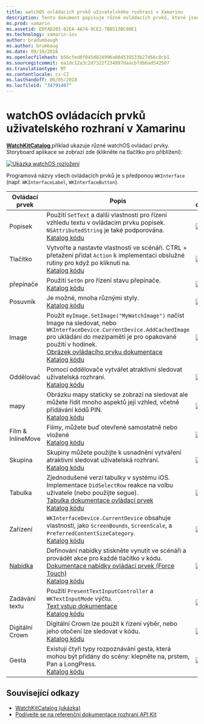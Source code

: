 ```yaml
---
title: watchOS ovládacích prvků uživatelského rozhraní v Xamarinu
description: Tento dokument popisuje různé ovládacích prvků, které jsou k dispozici pro použití v watchOS uživatelská rozhraní. Poskytuje popis popisky, tlačítka, přepínače, posuvníky, obrázky, oddělovačů, mapy a další.
ms.prod: xamarin
ms.assetid: EDFAD203-02EA-4A74-9CE2-7B8513BC90E1
ms.technology: xamarin-ios
author: bradumbaugh
ms.author: brumbaug
ms.date: 09/19/2016
ms.openlocfilehash: b56cfed8f045d824996a004539533b27d66c8cb1
ms.sourcegitcommit: ea1dc12a3c2d7322f234997daacbfdb6ad542507
ms.translationtype: MT
ms.contentlocale: cs-CZ
ms.lasthandoff: 06/05/2018
ms.locfileid: "34791407"
---
```

# <a name="watchos-user-interface-controls-in-xamarin"></a>watchOS ovládacích prvků uživatelského rozhraní v Xamarinu

[ **WatchKitCatalog** ](https://github.com/xamarin/monotouch-samples/tree/master/watchOS/WatchKitCatalog) příklad ukazuje různé watchOS ovládací prvky. Storyboard aplikace se zobrazí zde (klikněte na tlačítko pro přiblížení):

[![](images/storyboard-sml.png "Ukázka watchOS rozložení")](images/storyboard.png#lightbox)

Programová názvy všech ovládacích prvků je s předponou `WKInterface` (např. `WKInterfaceLabel`, `WKInterfaceButton`).

|Ovládací prvek|Popis|snímek obrazovky|
|---|---|---|
|Popisek|Použití `SetText` a další vlastnosti pro řízení vzhledu textu v ovládacím prvku popisek. `NSAttributedString` je také podporována.<br />[Katalog kódu](https://github.com/xamarin/ios-samples/blob/master/watchOS/WatchKitCatalog/WatchKit3Extension/LabelDetailController.cs)|![](Images/label.png)|
|Tlačítko|Vytvořte a nastavte vlastnosti ve scénáři. CTRL + přetažení přidat `Action` k implementaci obslužné rutiny pro když po kliknutí na.<br />[Katalog kódu](https://github.com/xamarin/ios-samples/blob/master/watchOS/WatchKitCatalog/WatchKit3Extension/ButtonDetailController.cs)|![](Images/button.png)|
|přepínače|Použití `SetOn` pro řízení stavu přepínače.<br />[Katalog kódu](https://github.com/xamarin/ios-samples/blob/master/watchOS/WatchKitCatalog/WatchKit3Extension/SwitchDetailController.cs)|![](Images/switch.png)|
|Posuvník|Je možné, mnoha různými styly.<br />[Katalog kódu](https://github.com/xamarin/ios-samples/blob/master/watchOS/WatchKitCatalog/WatchKit3Extension/SliderDetailController.cs)|![](Images/slider.png)|
|Image|Použít `myImage.SetImage("MyWatchImage")` načíst Image na sledovat, nebo `WKInterfaceDevice.CurrentDevice.AddCachedImage` pro ukládání do mezipaměti je pro opakované použití v hodinek.<br />[Obrázek ovládacího prvku dokumentace](~/ios/watchos/user-interface/image.md)<br />[Katalog kódu](https://github.com/xamarin/ios-samples/blob/master/watchOS/WatchKitCatalog/WatchKit3Extension/ImageDetailController.cs)|![](Images/image.png)|
|Oddělovač|Pomocí oddělovače vytvářet atraktivní sledovat uživatelská rozhraní.<br />[Katalog kódu](https://github.com/xamarin/ios-samples/blob/master/watchOS/WatchKitCatalog/WatchKit3Extension/SeparatorDetailController.cs)|![](Images/separator.png)| 
|mapy|Obrázku mapy staticky se zobrazí na sledovat ale můžete řídit mnoho aspektů její vzhled, včetně přidávání kódů PIN.<br />[Katalog kódu](https://github.com/xamarin/ios-samples/blob/master/watchOS/WatchKitCatalog/WatchKit3Extension/MapDetailController.cs)|![](Images/map.png)|
|Film & InlineMove|Filmy, můžete buď otevřené samostatně nebo vložené<br />[Katalog kódu](https://github.com/xamarin/ios-samples/blob/master/watchOS/WatchKitCatalog/WatchKit3Extension/MovieDetailController.cs)|![](Images/movie.png)|
|Skupina|Skupiny můžete použijte k usnadnění vytváření atraktivní sledovat uživatelská rozhraní.<br />[Katalog kódu](https://github.com/xamarin/ios-samples/blob/master/watchOS/WatchKitCatalog/WatchKit3Extension/GroupDetailController.cs)|![](Images/group.png)|
|Tabulka|Zjednodušené verzi tabulky v systému iOS. Implementace `DidSelectRow` reakce na volbu uživatele (nebo použijte segue).<br />[Tabulka dokumentace ovládací prvek](~/ios/watchos/user-interface/table.md)<br />[Katalog kódu](https://github.com/xamarin/ios-samples/blob/master/watchOS/WatchKitCatalog/WatchKit3Extension/Table%20Detail%20Controller/TableDetailController.cs)|![](Images/table.png)|
|Zařízení|`WKInterfaceDevice.CurrentDevice` obsahuje vlastnosti, jako `ScreenBounds`, `ScreenScale`, a `PreferredContentSizeCategory`.<br />[Katalog kódu](https://github.com/xamarin/ios-samples/blob/master/watchOS/WatchKitCatalog/WatchKit3Extension/DeviceDetailController.cs)|![](Images/device.png)|
|[Nabídka](~/ios/watchos/user-interface/menu.md)|Definování nabídky stiskněte vynutit ve scénáři a provádět akce pro každé tlačítko v kódu.<br />[Dokumentace nabídky ovládací prvek (Force Touch)](~/ios/watchos/user-interface/menu.md)<br />[Katalog kódu](https://github.com/xamarin/ios-samples/blob/master/watchOS/WatchKitCatalog/WatchKit3Extension/ControllerDetailController.cs)|![](Images/controller.png)|
|Zadávání textu|Použití `PresentTextInputController` a `WKTextInputMode` výčtu.<br />[Text vstup dokumentace](~/ios/watchos/user-interface/text-input.md)<br />[Katalog kódu](https://github.com/xamarin/ios-samples/blob/master/watchOS/WatchKitCatalog/WatchKit3Extension/TextInputController.cs)|![](Images/textinput.png)|
|Digitální Crown|Digitální Crown lze použít k řízení výběr, nebo jeho otočení lze sledovat v kódu.<br />[Katalog kódu](https://github.com/xamarin/ios-samples/blob/master/watchOS/WatchKitCatalog/WatchKit3Extension/CrownDetailController.cs)|![](Images/digital-crown.png)|
|Gesta|Existují čtyři typy rozpoznávání gesta, která mohou být přidány do scény: klepněte na, prstem, Pan a LongPress.<br />[Katalog kódu](https://github.com/xamarin/ios-samples/blob/master/watchOS/WatchKitCatalog/WatchKit3Extension/GestureDetailController.cs)|![](Images/gestures.png)|


## <a name="related-links"></a>Související odkazy

- [WatchKitCatalog (ukázka)](https://developer.xamarin.com/samples/monotouch/watchOS/WatchKitCatalog/)
- [Podívejte se na referenční dokumentace rozhraní API Kit](https://developer.xamarin.com/api/namespace/WatchKit/)

